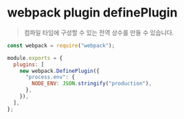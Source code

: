 # webpack plugin definePlugin

> 컴파일 타임에 구성할 수 있는 전역 상수를 만들 수 있습니다.

```js
const webpack = require("webpack");

module.exports = {
  plugins: [
    new webpack.DefinePlugin({
      "process.env": {
        NODE_ENV: JSON.stringify("production"),
      },
    }),
  ],
};
```

